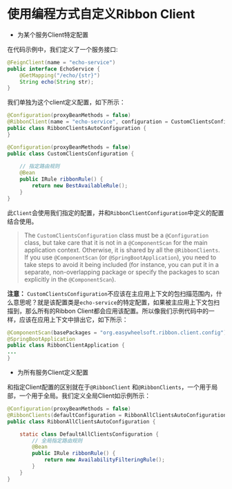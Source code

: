 # 使用编程方式自定义Ribbon Client

* 为某个服务Client特定配置

在代码示例中，我们定义了一个服务接口:

```java
@FeignClient(name = "echo-service")
public interface EchoService {
	@GetMapping("/echo/{str}")
	String echo(String str);
}
```

我们单独为这个client定义配置，如下所示：

```java
@Configuration(proxyBeanMethods = false)
@RibbonClient(name = "echo-service", configuration = CustomClientsConfiguration.class)
public class RibbonClientsAutoConfiguration {
}

@Configuration(proxyBeanMethods = false)
public class CustomClientsConfiguration {
 
	// 指定路由规则
	@Bean
	public IRule ribbonRule() {
		return new BestAvailableRule();
	}
}
```

此`Client`会使用我们指定的配置，并和`RibbonClientConfiguration`中定义的配置结合使用。

> The `CustomClientsConfiguration` class must be a `@Configuration` class, but take care that it is not in a `@ComponentScan` for the main application context. Otherwise, it is shared by all the `@RibbonClients`. If you use `@ComponentScan` (or `@SpringBootApplication`), you need to take steps to avoid it being included (for instance, you can put it in a separate, non-overlapping package or specify the packages to scan explicitly in the `@ComponentScan`).

**注意：** `CustomClientsConfiguration`不应该在主应用上下文的包扫描范围内，什么意思呢？就是该配置类是`echo-service`的特定配置，如果被主应用上下文包扫描到，那么所有的Ribbon Client都会应用该配置。所以像我们示例代码中的一样，应该在应用上下文中排出它，如下所示：

```java
@ComponentScan(basePackages = "org.easywheelsoft.ribbon.client.config")
@SpringBootApplication
public class RibbonClientApplication {
...
}
```

* 为所有服务Client定义配置

和指定Client配置的区别就在于`@RibbonClient` 和`@RibbonClients`，一个用于局部，一个用于全局。我们定义全局Client如示例所示：

```java
@Configuration(proxyBeanMethods = false)
@RibbonClients(defaultConfiguration = RibbonAllClientsAutoConfiguration.DefaultAllClientsConfiguration.class)
public class RibbonAllClientsAutoConfiguration {

	static class DefaultAllClientsConfiguration {
		// 全局指定路由规则
		@Bean
		public IRule ribbonRule() {
			return new AvailabilityFilteringRule();
		}
	}
}
```

